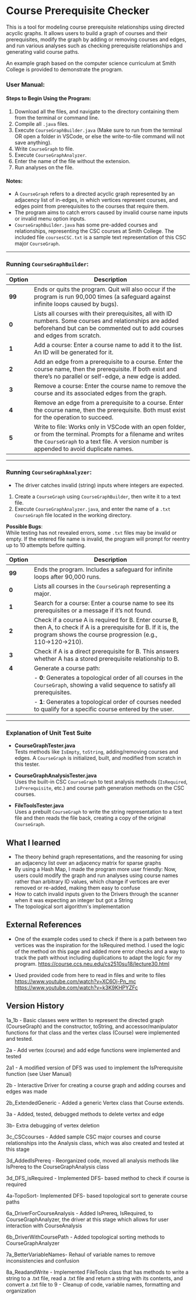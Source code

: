# Course Prerequisite Checker 

This is a tool for modeling course prerequisite relationships using directed acyclic graphs.
It allows users to build a graph of courses and their prerequisites, modify the graph by adding or removing courses and edges, and run various analyses such as checking prerequisite relationships and generating valid course paths.

An example graph based on the computer science curriculum at Smith College is provided to demonstrate the program. 

### User Manual:  

#### Steps to Begin Using the Program:  
1. Download all the files, and navigate to the directory containing them from the terminal or command line.  
2. Compile all `.java` files.  
3. Execute `CourseGraphBuilder.java` (Make sure to run from the terminal OR open a folder in VSCode, or else the write-to-file command will not save anything).  
4. Write `CourseGraph` to file.  
5. Execute `CourseGraphAnalyzer`.  
6. Enter the name of the file without the extension.  
7. Run analyses on the file.  

#### Notes:  
- A `CourseGraph` refers to a directed acyclic graph represented by an adjacency list of in-edges, in which vertices represent courses, and edges point from prerequisites to the courses that require them.  
- The program aims to catch errors caused by invalid course name inputs or invalid menu option inputs.  
- `CourseGraphBuilder.java` has some pre-added courses and relationships, representing the CSC courses at Smith College. The included file `coursesCSC.txt` is a sample text representation of this CSC major `CourseGraph`.  

---

### Running `CourseGraphBuilder`:  

| **Option** | **Description** |
|------------|-----------------|
| **99**     | Ends or quits the program. Quit will also occur if the program is run 90,000 times (a safeguard against infinite loops caused by bugs). |
| **0**      | Lists all courses with their prerequisites, all with ID numbers. Some courses and relationships are added beforehand but can be commented out to add courses and edges from scratch. |
| **1**      | Add a course: Enter a course name to add it to the list. An ID will be generated for it. |
| **2**      | Add an edge from a prerequisite to a course. Enter the course name, then the prerequisite. If both exist and there’s no parallel or self-edge, a new edge is added. |
| **3**      | Remove a course: Enter the course name to remove the course and its associated edges from the graph. |
| **4**      | Remove an edge from a prerequisite to a course. Enter the course name, then the prerequisite. Both must exist for the operation to succeed. |
| **5**      | Write to file: Works only in VSCode with an open folder, or from the terminal. Prompts for a filename and writes the `CourseGraph` to a text file. A version number is appended to avoid duplicate names. |

---

### Running `CourseGraphAnalyzer`:  

- The driver catches invalid (string) inputs where integers are expected.  
1. Create a `CourseGraph` using `CourseGraphBuilder`, then write it to a text file.  
2. Execute `CourseGraphAnalyzer.java`, and enter the name of a `.txt` `CourseGraph` file located in the working directory.  
   
**Possible Bugs**:  
While testing has not revealed errors, some `.txt` files may be invalid or empty. If the entered file name is invalid, the program will prompt for reentry up to 10 attempts before quitting.

| **Option** | **Description** |
|------------|-----------------|
| **99**     | Ends the program. Includes a safeguard for infinite loops after 90,000 runs. |
| **0**      | Lists all courses in the `CourseGraph` representing a major. |
| **1**      | Search for a course: Enter a course name to see its prerequisites or a message if it’s not found. |
| **2**      | Check if a course A is required for B. Enter course B, then A, to check if A is a prerequisite for B. If it is, the program shows the course progression (e.g., 110→120→210). |
| **3**      | Check if A is a direct prerequisite for B. This answers whether A has a stored prerequisite relationship to B. |
| **4**      | Generate a course path: |
|            | - **0**: Generates a topological order of all courses in the `CourseGraph`, showing a valid sequence to satisfy all prerequisites. |
|            | - **1**: Generates a topological order of courses needed to qualify for a specific course entered by the user. |


---

### Explanation of Unit Test Suite

- **CourseGraphTester.java**  
  Tests methods like `IsEmpty`, `toString`, adding/removing courses and edges. A `CourseGraph` is initialized, built, and modified from scratch in this tester.  

- **CourseGraphAnalysisTester.java**  
  Uses the built-in CSC `CourseGraph` to test analysis methods (`IsRequired`, `IsPrerequisite`, etc.) and course path generation methods on the CSC courses.  

- **FileToolsTester.java**  
  Uses a prebuilt `CourseGraph` to write the string representation to a text file and then reads the file back, creating a copy of the original `CourseGraph`.  


## What I learned 
- The theory behind graph representations, and the reasoning for using an adjacency list over an adjacency matrix for sparse graphs 
- By using a Hash Map, I made the program more user friendly: Now, users could modify the graph and run analyses using course names rather than arbitrary ID values, which change if vertices are ever removed or re-added, making them easy to confuse
- How to catch invalid inputs given to the Drivers through the scanner when it was expecting an integer but got a String
- The topological sort algorithm's implementation

## External References 
- One of the example codes used to check if there is a path between two vertices was the inspiration for the IsRequired method. I used the logic of the method on this page and added more error checks and a way to track the path without including duplications to adapt the logic for my program. https://course.ccs.neu.edu/cs2510su18/lecture30.html
* Used provided code from here to read in files and write to files https://www.youtube.com/watch?v=XC6Oj-Pn_mc
https://www.youtube.com/watch?v=k3K9KHPYZFc



## Version History 
1a_1b - Basic classes were written to represent the directed graph (CourseGraph) and the constructor, toString, and accessor/manipulator functions for that class and the vertex class (Course) were implemented and tested. 


2a - Add vertex (course) and add edge functions were implemented and tested 


2a1 - A modified version of DFS was used to implement the IsPrerequisite function (see User Manual)


2b - Interactive Driver for creating a course graph and adding courses and edges was made 


2b_ExtendedGeneric - Added a generic Vertex class that Course extends. 


3a - Added, tested, debugged methods to delete vertex and edge


3b- Extra debugging of vertex deletion 


3c_CSCcourses - Added sample CSC major courses and course relationships into the Analysis class, which was also created and tested at this stage 


3d_AddedIsPrereq - Reorganized code, moved all analysis methods like IsPrereq to the CourseGraphAnalysis class 


3d_DFS_isRequired - Implemented DFS- based method to check if course is required 


4a-TopoSort- Implemented DFS- based topological sort to generate course paths 


6a_DriverForCourseAnalysis - Added IsPrereq, IsRequired, to CourseGraphAnalyzer, the driver at this stage which allows for user interaction with CourseAnalysis 


6b_DriverWithCoursePath - Added topological sorting methods to CourseGraphAnalyzer 


7a_BetterVariableNames- Rehaul of variable names to remove inconsistencies and confusion 


8a_ReadandWrite - Implemented FileTools class that has methods to write a string to a .txt file, read a .txt file and return a string with its contents, and convert a .txt file to 
9 - Cleanup of code, variable names, formatting and organization
